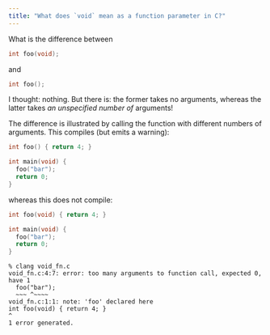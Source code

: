 ```yaml
---
title: "What does `void` mean as a function parameter in C?"
---
```


What is the difference between

```c
int foo(void);
```

and

```c
int foo();
```

I thought: nothing. But there is: the former takes no arguments, whereas the latter takes _an unspecified number of_ arguments!

The difference is illustrated by calling the function with different numbers of arguments. This compiles (but emits a warning):

```c
int foo() { return 4; }

int main(void) {
  foo("bar");
  return 0;
}
```

whereas this does not compile:

```c
int foo(void) { return 4; }

int main(void) {
  foo("bar");
  return 0;
}
```

```
% clang void_fn.c
void_fn.c:4:7: error: too many arguments to function call, expected 0, have 1
  foo("bar");
  ~~~ ^~~~~
void_fn.c:1:1: note: 'foo' declared here
int foo(void) { return 4; }
^
1 error generated.
```
